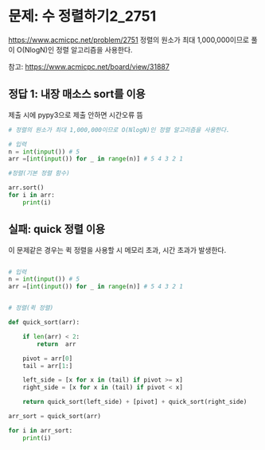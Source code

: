 # 문제: 수 정렬하기2_2751
https://www.acmicpc.net/problem/2751
정렬의 원소가 최대 1,000,000이므로 
풀이 O(NlogN)인 정렬 알고리즘을 사용한다.

참고: https://www.acmicpc.net/board/view/31887


## 정답 1: 내장 매소스 sort를 이용

제출 시에 pypy3으로 제출 안하면 시간오류 뜸
``` python
# 정렬의 원소가 최대 1,000,000이므로 O(NlogN)인 정렬 알고리즘을 사용한다.

# 입력
n = int(input()) # 5
arr =[int(input()) for _ in range(n)] # 5 4 3 2 1

#정렬(기본 정렬 함수)

arr.sort()
for i in arr:
    print(i)


```
## 실패: quick 정렬 이용
 이 문제같은 경우는 퀵 정렬을 사용할 시 메모리 초과, 시간 초과가 발생한다.

``` python

# 입력
n = int(input()) # 5
arr =[int(input()) for _ in range(n)] # 5 4 3 2 1


# 정렬(퀵 정렬)

def quick_sort(arr):

    if len(arr) < 2:
        return  arr

    pivot = arr[0]
    tail = arr[1:]

    left_side = [x for x in (tail) if pivot >= x]
    right_side = [x for x in (tail) if pivot < x]

    return quick_sort(left_side) + [pivot] + quick_sort(right_side)

arr_sort = quick_sort(arr)

for i in arr_sort:
    print(i)





```
